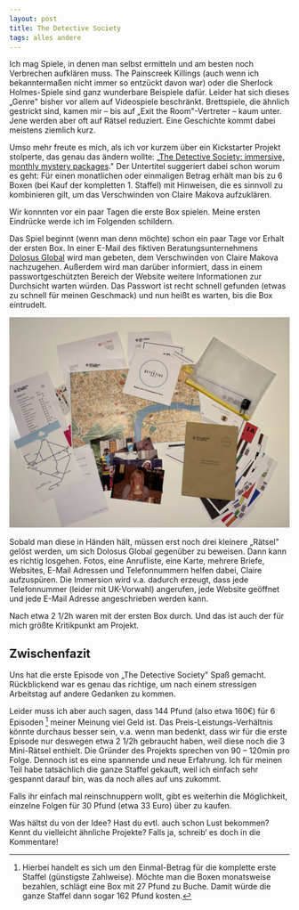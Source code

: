 ```yaml
---
layout: post
title: The Detective Society
tags: alles andere
---
```


Ich mag Spiele, in denen man selbst ermitteln und am besten noch Verbrechen aufklären muss. The Painscreek Killings (auch wenn ich bekanntermaßen nicht immer so entzückt davon war) oder die Sherlock Holmes-Spiele sind ganz wunderbare Beispiele dafür. Leider hat sich dieses „Genre" bisher vor allem auf Videospiele beschränkt. Brettspiele, die ähnlich gestrickt sind, kamen mir – bis auf „Exit the Room"-Vertreter – kaum unter. Jene werden aber oft auf Rätsel reduziert. Eine Geschichte kommt dabei meistens ziemlich kurz.

Umso mehr freute es mich, als ich vor kurzem über ein Kickstarter Projekt stolperte, das genau das ändern wollte: „[The Detective Society: immersive, monthly mystery packages](https://www.kickstarter.com/projects/thedetectivesociety/the-detective-society-immersive-monthly-mystery-packages?ref=nav_search&result=project&term=the%20detective%20society)." Der Untertitel suggeriert dabei schon worum es geht: Für einen monatlichen oder einmaligen Betrag erhält man bis zu 6 Boxen (bei Kauf der kompletten 1. Staffel) mit Hinweisen, die es sinnvoll zu kombinieren gilt, um das Verschwinden von Claire Makova aufzuklären.

Wir konnnten vor ein paar Tagen die erste Box spielen. Meine ersten Eindrücke werde ich im Folgenden schildern.

<!--more-->

Das Spiel beginnt (wenn man denn möchte) schon ein paar Tage vor Erhalt der ersten Box. In einer E-Mail des fiktiven Beratungsunternehmens [Dolosus Global](https://dolosusglobal.com) wird man gebeten, dem Verschwinden von Claire Makova nachzugehen. Außerdem wird man darüber informiert, dass in einem passwortgeschützten Bereich der Website weitere Informationen zur Durchsicht warten würden. Das Passwort ist recht schnell gefunden (etwas zu schnell für meinen Geschmack) und nun heißt es warten, bis die Box eintrudelt.

![Inhalt der ersten Box](/assets/2020-01-08-The-Detective-Society.jpeg)

Sobald man diese in Händen hält, müssen erst noch drei kleinere „Rätsel" gelöst werden, um sich Dolosus Global gegenüber zu beweisen. Dann kann es richtig losgehen. Fotos, eine Anrufliste, eine Karte, mehrere Briefe, Websites, E-Mail Adressen und Telefonnummern helfen dabei, Claire aufzuspüren. Die Immersion wird v.a. dadurch erzeugt, dass jede Telefonnummer (leider mit UK-Vorwahl) angerufen, jede Website geöffnet und jede E-Mail Adresse angeschrieben werden kann.

Nach etwa 2 1/2h waren mit der ersten Box durch. Und das ist auch der für mich größte Kritikpunkt am Projekt.

## Zwischenfazit

Uns hat die erste Episode von „The Detective Society" Spaß gemacht. Rückblickend war es genau das richtige, um nach einem stressigen Arbeitstag auf andere Gedanken zu kommen.

Leider muss ich aber auch sagen, dass 144 Pfund (also etwa 160€) für 6 Episoden [^1] meiner Meinung viel Geld ist. Das Preis-Leistungs-Verhältnis könnte durchaus besser sein, v.a. wenn man bedenkt, dass wir für die erste Episode nur deswegen etwa 2 1/2h gebraucht haben, weil diese noch die 3 Mini-Rätsel enthielt. Die Gründer des Projekts sprechen von 90 – 120min pro Folge. Dennoch ist es eine spannende und neue Erfahrung. Ich für meinen Teil habe tatsächlich die ganze Staffel gekauft, weil ich einfach sehr gespannt darauf bin, was da noch alles auf uns zukommt.

Falls ihr einfach mal reinschnuppern wollt, gibt es weiterhin die Möglichkeit, einzelne Folgen für 30 Pfund (etwa 33 Euro) über [](https://www.thedetectivesociety.com/shop) zu kaufen.

Was hältst du von der Idee? Hast du evtl. auch schon Lust bekommen? Kennt du vielleicht ähnliche Projekte? Falls ja, schreib‘ es doch in die Kommentare!

[^1]: Hierbei handelt es sich um den Einmal-Betrag für die komplette erste Staffel (günstigste Zahlweise). Möchte man die Boxen monatsweise bezahlen, schlägt eine Box mit 27 Pfund zu Buche. Damit würde die ganze Staffel dann sogar 162 Pfund kosten.

